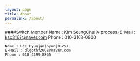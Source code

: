 ```yaml
---
layout: page
title: About
permalink: /about/
---
```



####Switch Member
    Name : Kim SeungChul(v-process)
    E-Mail : ksc3168@naver.com
    Phone : 010-3168-0900  
    
    Name : Lee Hyunjun(hyunj0525)
    E-Mail : dlgothf2002@naver.com
    Phone : 010-4199-8865

